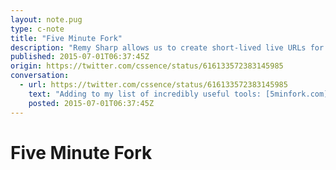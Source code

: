 ```yaml
---
layout: note.pug
type: c-note
title: "Five Minute Fork"
description: "Remy Sharp allows us to create short-lived live URLs for GitHub repos."
published: 2015-07-01T06:37:45Z
origin: https://twitter.com/cssence/status/616133572383145985
conversation:
  - url: https://twitter.com/cssence/status/616133572383145985
    text: "Adding to my list of incredibly useful tools: [5minfork.com](http://5minfork.com/) by [@rem](https://twitter.com/rem)"
    posted: 2015-07-01T06:37:45Z
---
```


# Five Minute Fork
